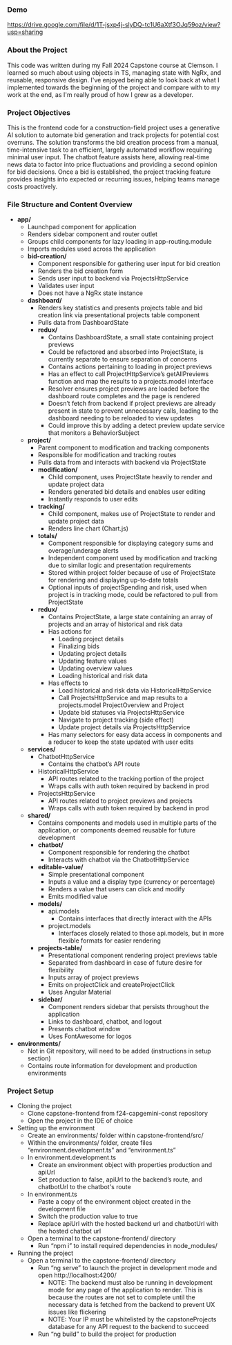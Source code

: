 ### Demo
https://drive.google.com/file/d/1T-jsxp4j-slyDQ-tc1U6aXtf3OJq59oz/view?usp=sharing

### About the Project
This code was written during my Fall 2024 Capstone course at Clemson. I learned so much about using objects in TS, managing state with NgRx, and reusable, responsive design. I've enjoyed being able to look back at what I implemented towards the beginning of the project and compare with to my work at the end, as I'm really proud of how I grew as a developer.

### Project Objectives
This is the frontend code for a construction-field project uses a generative AI solution to automate bid generation and track projects for potential cost overruns. The solution transforms the bid creation process from a manual, time-intensive task to an efficient, largely automated workflow requiring minimal user input. The chatbot feature assists here, allowing real-time news data to factor into price fluctuations and providing a second opinion for bid decisions. Once a bid is established, the project tracking feature provides insights into expected or recurring issues, helping teams manage costs proactively. 
### File Structure and Content Overview
- **app/**
  - Launchpad component for application
  - Renders sidebar component and router outlet 
  - Groups child components for lazy loading in app-routing.module
  - Imports modules used across the application
  - **bid-creation/**
    - Component responsible for gathering user input for bid creation
    - Renders the bid creation form
    - Sends user input to backend via ProjectsHttpService
    - Validates user input
    - Does not have a NgRx state instance
  - **dashboard/**
    - Renders key statistics and presents projects table and bid creation link via presentational projects table component
    - Pulls data from DashboardState
    - **redux/**
      - Contains DashboardState, a small state containing project previews
      - Could be refactored and absorbed into ProjectState, is currently separate to ensure separation of concerns
      - Contains actions pertaining to loading in project previews
      - Has an effect to call ProjectHttpService’s getAllPreviews function and map the results to a projects.model interface
      - Resolver ensures project previews are loaded before the dashboard route completes and the page is rendered
      - Doesn’t fetch from backend if project previews are already present in state to prevent unnecessary calls, leading to the dashboard needing to be reloaded to view updates
      - Could improve this by adding a detect preview update service that monitors a BehaviorSubject
  - **project/**
    - Parent component to modification and tracking components
    - Responsible for modification and tracking routes
    - Pulls data from and interacts with backend via ProjectState
    - **modification/**
      - Child component, uses ProjectState heavily to render and update project data
      - Renders generated bid details and enables user editing
      - Instantly responds to user edits
    - **tracking/**
      - Child component, makes use of ProjectState to render and update project data
      - Renders line chart (Chart.js)
    - **totals/**
      - Component responsible for displaying category sums and overage/underage alerts
      - Independent component used by modification and tracking due to similar logic and presentation requirements
      - Stored within project folder because of use of ProjectState for rendering and displaying up-to-date totals
      - Optional inputs of projectSpending and risk, used when project is in tracking mode, could be refactored to pull from ProjectState
    - **redux/**
      - Contains ProjectState, a large state containing an array of projects and an array of historical and risk data
      - Has actions for
        - Loading project details
        - Finalizing bids
        - Updating project details
        - Updating feature values
        - Updating overview values
        - Loading historical and risk data
      - Has effects to
        - Load historical and risk data via HistoricalHttpService
        - Call ProjectsHttpService and map results to a projects.model ProjectOverview and Project
        - Update bid statuses via ProjectsHttpService
        - Navigate to project tracking (side effect)
        - Update project details via ProjectsHttpService
      - Has many selectors for easy data access in components and a reducer to keep the state updated with user edits
  - **services/**
    - ChatbotHttpService
      - Contains the chatbot’s API route
    - HistoricalHttpService
      - API routes related to the tracking portion of the project
      - Wraps calls with auth token required by backend in prod
    - ProjectsHttpService
      - API routes related to project previews and projects
      - Wraps calls with auth token required by backend in prod
  - **shared/**
    - Contains components and models used in multiple parts of the application, or components deemed reusable for future development
    - **chatbot/**
      - Component responsible for rendering the chatbot
      - Interacts with chatbot via the ChatbotHttpService
    - **editable-value/**
      - Simple presentational component
      - Inputs a value and a display type (currency or percentage)
      - Renders a value that users can click and modify
      - Emits modified value
    - **models/**
      - api.models
        - Contains interfaces that directly interact with the APIs
      - project.models
        - Interfaces closely related to those api.models, but in more flexible formats for easier rendering
    - **projects-table/**
      - Presentational component rendering project previews table
      - Separated from dashboard in case of future desire for flexibility
      - Inputs array of project previews
      - Emits on projectClick and createProjectClick
      - Uses Angular Material
    - **sidebar/**
      - Component renders sidebar that persists throughout the application
      - Links to dashboard, chatbot, and logout
      - Presents chatbot window
      - Uses FontAwesome for logos
- **environments/** 
  - Not in Git repository, will need to be added (instructions in setup section)
  - Contains route information for development and production environments
### Project Setup
- Cloning the project
  - Clone capstone-frontend from f24-capgemini-const repository
  - Open the project in the IDE of choice
- Setting up the environment
  - Create an environments/ folder within capstone-frontend/src/
  - Within the environments/ folder, create files “environment.development.ts” and “environment.ts”
  - In environment.development.ts
    - Create an environment object with properties production and apiUrl
    - Set production to false, apiUrl to the backend’s route, and chatbotUrl to the chatbot's route
  - In environment.ts
    - Paste a copy of the environment object created in the development file
    - Switch the production value to true
    - Replace apiUrl with the hosted backend url and chatbotUrl with the hosted chatbot url
  - Open a terminal to the capstone-frontend/ directory
    - Run “npm i” to install required dependencies in node_modules/
- Running the project
  - Open a terminal to the capstone-frontend/ directory
    - Run “ng serve” to launch the project in development mode and open http://localhost:4200/
      - NOTE: The backend must also be running in development mode for any page of the application to render. This is because the routes are not set to complete until the necessary data is fetched from the backend to prevent UX issues like flickering
      - NOTE: Your IP must be whitelisted by the capstoneProjects database for any API request to the backend to succeed
    - Run “ng build” to build the project for production
